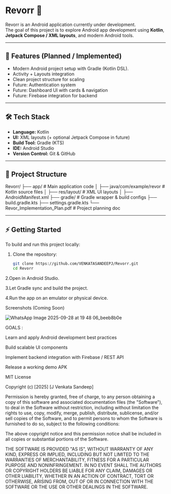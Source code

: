 # Revorr 🚀

Revorr is an Android application currently under development.  
The goal of this project is to explore Android app development using **Kotlin**, **Jetpack Compose / XML layouts**, and modern Android tools.  

---

## 📌 Features (Planned / Implemented)

- Modern Android project setup with Gradle (Kotlin DSL).
- Activity + Layouts integration  
- Clean project structure for scaling  
- Future: Authentication system  
- Future: Dashboard UI with cards & navigation  
- Future: Firebase integration for backend  

---

## 🛠️ Tech Stack

- **Language:** Kotlin  
- **UI:** XML layouts (+ optional Jetpack Compose in future)  
- **Build Tool:** Gradle (KTS)  
- **IDE:** Android Studio  
- **Version Control:** Git & GitHub  

---

## 📂 Project Structure

Revorr/
├── app/ # Main application code
│ ├── java/com/example/revor # Kotlin source files
│ ├── res/layout/ # XML UI layouts
│ ├── AndroidManifest.xml
├── gradle/ # Gradle wrapper & build configs
├── build.gradle.kts
├── settings.gradle.kts
└── Revor_Implementation_Plan.pdf # Project planning doc



---

## ⚡ Getting Started

To build and run this project locally:

1. Clone the repository:
   ```bash
   git clone https://github.com/VENKATASANDEEPJ/Revorr.git
   cd Revorr
2.Open in Android Studio.

3.Let Gradle sync and build the project.

4.Run the app on an emulator or physical device.



Screenshots (Coming Soon)

![WhatsApp Image 2025-09-28 at 19 48 06_beeb8b0e](https://github.com/user-attachments/assets/0673caf1-0990-4d04-ba70-07097efdb58a)




GOALS :

Learn and apply Android development best practices

Build scalable UI components

Implement backend integration with Firebase / REST API

Release a working demo APK 





MIT License

Copyright (c) [2025] [J Venkata Sandeep]

Permission is hereby granted, free of charge, to any person obtaining a copy
of this software and associated documentation files (the "Software"), to deal
in the Software without restriction, including without limitation the rights
to use, copy, modify, merge, publish, distribute, sublicense, and/or sell
copies of the Software, and to permit persons to whom the Software is
furnished to do so, subject to the following conditions:

The above copyright notice and this permission notice shall be included in all
copies or substantial portions of the Software.

THE SOFTWARE IS PROVIDED "AS IS", WITHOUT WARRANTY OF ANY KIND, EXPRESS OR
IMPLIED, INCLUDING BUT NOT LIMITED TO THE WARRANTIES OF MERCHANTABILITY,
FITNESS FOR A PARTICULAR PURPOSE AND NONINFRINGEMENT. IN NO EVENT SHALL THE
AUTHORS OR COPYRIGHT HOLDERS BE LIABLE FOR ANY CLAIM, DAMAGES OR OTHER
LIABILITY, WHETHER IN AN ACTION OF CONTRACT, TORT OR OTHERWISE, ARISING FROM,
OUT OF OR IN CONNECTION WITH THE SOFTWARE OR THE USE OR OTHER DEALINGS IN THE
SOFTWARE.

